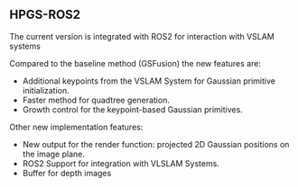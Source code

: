 ## HPGS-ROS2

The current version is integrated with ROS2 for interaction with VSLAM systems

Compared to the baseline method (GSFusion) the new features are:

+ Additional keypoints from the VSLAM System for Gaussian primitive initialization.
+ Faster method for quadtree generation.
+ Growth control for the keypoint-based Gaussian primitives.

Other new implementation features:
+ New output for the render function: projected 2D Gaussian positions on the image plane.
+ ROS2 Support for integration with VLSLAM Systems.
+ Buffer for depth images